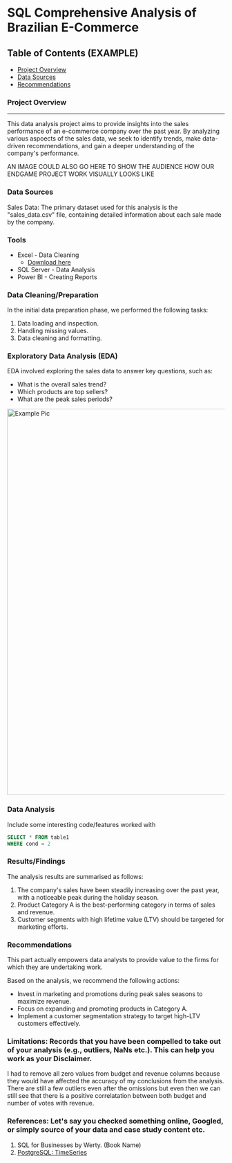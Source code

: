 # SQL Comprehensive Analysis of Brazilian E-Commerce 

## Table of Contents (EXAMPLE)

- [Project Overview](#project-overview)
- [Data Sources](#data-sources)
- [Recommendations](#recommendations)


### Project Overview
---

This data analysis project aims to provide insights into the sales performance of an e-commerce company over the past year. By analyzing various aspoects of the sales data,
we seek to identify trends, make data-driven recommendations, and gain a deeper understanding of the company's performance.

AN IMAGE COULD ALSO GO HERE TO SHOW THE AUDIENCE HOW OUR ENDGAME PROJECT WORK VISUALLY LOOKS LIKE

### Data Sources

Sales Data: The primary dataset used for this analysis is the "sales_data.csv" file, containing detailed information about each sale made by the company.

### Tools

- Excel - Data Cleaning 
  - [Download here](https://microsoft.com)
- SQL Server - Data Analysis
- Power BI - Creating Reports

### Data Cleaning/Preparation

In the initial data preparation phase, we performed the following tasks:

1. Data loading and inspection.
2. Handling missing values.
3. Data cleaning and formatting.

### Exploratory Data Analysis (EDA)

EDA involved exploring the sales data to answer key questions, such as:

- What is the overall sales trend?
- Which products are top sellers?
- What are the peak sales periods?

<img width="892" alt="Example Pic" src="https://github.com/OzzyGoylusun/SQL-Case-Study-Analysing-Unicorn-Companies/assets/152992554/7fef48e9-12aa-425e-8394-72a1de395ef2">


### Data Analysis

Include some interesting code/features worked with

```sql
SELECT * FROM table1
WHERE cond = 2
```

### Results/Findings

The analysis results are summarised as follows:
1. The company's sales have been steadily increasing over the past year, with a noticeable peak during the holiday season.
2. Product Category A is the best-performing category in terms of sales and revenue.
3. Customer segments with high lifetime value (LTV) should be targeted for marketing efforts.

### Recommendations

This part actually empowers data analysts to provide value to the firms for which they are undertaking work.

Based on the analysis, we recommend the following actions:

- Invest in marketing and promotions during peak sales seasons to maximize revenue.
- Focus on expanding and promoting products in Category A.
- Implement a customer segmentation strategy to target high-LTV customers effectively.

### Limitations: Records that you have been compelled to take out of your analysis (e.g., outliers, NaNs etc.). This can help you work as your Disclaimer.

I had to remove all zero values from budget and revenue columns because they would have affected the accuracy of my conclusions from the analysis. There are still a
few outliers even after the omissions but even then we can still see that there is a positive correlatation between both budget and number of votes with revenue.

### References: Let's say you checked something online, Googled, or simply source of your data and case study content etc.

1. SQL for Businesses by Werty. (Book Name)
2. [PostgreSQL: TimeSeries](https://www.postgresql.org/docs/current/functions-datetime.html#FUNCTIONS-DATETIME-TABLE)
